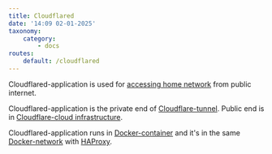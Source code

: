 ```yaml
---
title: Cloudflared
date: '14:09 02-01-2025'
taxonomy:
    category:
        - docs
routes:
    default: /cloudflared
---
```


Cloudflared-application is used for [accessing home network](/access-to-applications) from public internet.

Cloudflared-application is the private end of [Cloudflare-tunnel](/cloudflare). Public end is in [Cloudflare-cloud infrastructure](/cloudflare).

Cloudflared-application runs in [Docker-container](/docker) and it's in the same [Docker-network](/docker-network) with [HAProxy](/haproxy).